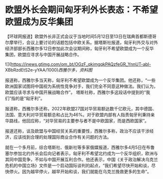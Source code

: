 # 欧盟外长会期间匈牙利外长表态：不希望欧盟成为反华集团

【环球网报道】欧盟外长非正式会议于当地时间5月12日至13日在瑞典首都斯德哥尔摩举行，会议上要讨论的话题包括中欧关系。据塔斯社报道，匈牙利外交与对外经济部部长西雅尔多12日参加此次会议期间称，匈牙利不希望欧盟成为一个反华集团，欧盟应寻求与中国开展战略合作。

![](https://inews.gtimg.com/om_bt/OGzF_qkimgqkPAQzfeGR_YnnUT-abl-
XBbRzdEtS2e-yYAA/1000)_西雅尔多，资料图_

报道称，西雅尔多当天称，匈牙利不希望欧盟成为一个反华集团。他还称，“一些欧洲国家试图将中国视为系统性竞争对手，我们完全不同意这种做法。我们认为，欧盟应该寻求与中国开展战略合作”。
塔斯社称，西雅尔多这段话中提到的“我们”指的是“匈牙利”。

报道称，西雅尔多还称，2022年欧盟27国对华贸易额达数千亿欧元，其中德国、法国、意大利对华贸易额总和占比为46%。对于欧盟内部有人指责匈牙利秉持亲华路线，他回应称，“对华贸易的主要参与者不是中欧国家，而是西欧国家”。

报道还称，谈及欧盟与中国经贸关系的重要性，西雅尔多称，政治不应该干涉经济，应该找到合理的处理国际商业合作有关问题的方法。

就在一个多月前，综合塔斯社、俄新社等多家俄媒报道，西雅尔多4月5日在布鲁塞尔参加北约外长会后向记者表示，匈牙利不希望北约成为一个反华组织，欧洲与其同中国竞争，不如与中国开展互利合作。他还表示，中国《关于政治解决乌克兰危机的中国立场》文件是一个启动国际谈判的起点，“我们希望尽快开始和谈，尽快停火。因为越早停火，越早开始和谈，我们就能在乌克兰挽救更多的生命”。

